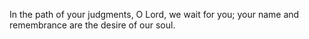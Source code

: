 In the path of your judgments, O Lord, we wait for you; your name and remembrance are the desire of our soul.
